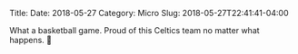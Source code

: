 Title: 
Date: 2018-05-27
Category: Micro
Slug: 2018-05-27T22:41:41-04:00

What a basketball game. Proud of this Celtics team no matter what happens. 🏀